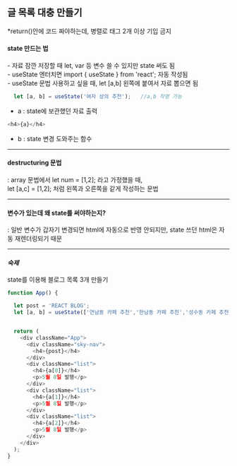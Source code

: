 ## 글 목록 대충 만들기

  *return()안에 코드 짜야하는데, 병렬로 태그 2개 이상 기입 금지
  
<h4>state 만드는 법</h4>
- 자료 잠깐 저장할 때 let, var 등 변수 쓸 수 있지만 state 써도 됨<br>
- useState 엔터치면 import { useState } from 'react'; 자동 작성됨<br>
- useState 문법 사용하고 싶을 때, let [a,b] 왼쪽에 붙여서 자료 뽑으면 됨

```javaScript
  let [a, b] = useState('여자 상의 추천');   //a,b 작명 가능
```
  - a : state에 보관했던 자료 출력
  ```javaScript
  <h4>{a}</h4>
  ```
  - b : state 변경 도와주는 함수

-------------------------------

<h4>destructuring 문법</h4>
 : array 문법에서 let num = [1,2]; 라고 가정했을 때, <br>
   let [a,c] = [1,2]; 처럼 왼쪽과 오른쪽을 같게 작성하는 문법
   
-------------------------------
   
<h4>변수가 있는데 왜 state를 써야하는지?</h4>
 : 일반 변수가 갑자기 변경되면 html에 자동으로 반영 안되지만, state 쓰던 html은 자동 재렌더링되기 때문
 
--------------------------------

*<h4>숙제</h4>*
state를 이용해 블로그 목록 3개 만들기

```javaScript
function App() {

  let post = 'REACT BLOG';
  let [a, b] = useState(['연남동 카페 추천','한남동 카페 추천','성수동 카페 추천']);


  return (
    <div className="App">
      <div className="sky-nav">
        <h4>{post}</h4>
      </div>
      <div className="list">
        <h4>{a[0]}</h4>
        <p>5월 8일 발행</p>
      </div>
      <div className="list">
        <h4>{a[1]}</h4>
        <p>5월 8일 발행</p>
      </div>
      <div className="list">
        <h4>{a[2]}</h4>
        <p>5월 8일 발행</p>
      </div>
    </div>
  );
}
```
